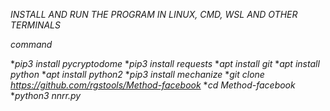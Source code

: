 _INSTALL AND RUN THE PROGRAM IN LINUX, CMD, WSL AND OTHER TERMINALS_

_command_

*_pip3 install pycryptodome_
*_pip3 install requests_
*_apt install git_
*_apt install python_
*_apt install python2_
*_pip3 install mechanize_
*_git clone https://github.com/rgstools/Method-facebook_
*_cd Method-facebook_
*_python3 nnrr.py_

